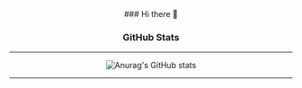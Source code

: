 <div align=center> 
### Hi there 👋

<!--
**kairos7578/kairos7578** is a ✨ _special_ ✨ repository because its `README.md` (this file) appears on your GitHub profile.

Here are some ideas to get you started:

- 🔭 I’m currently working on ...
- 🌱 I’m currently learning ...
- 👯 I’m looking to collaborate on ...
- 🤔 I’m looking for help with ...
- 💬 Ask me about ...
- 📫 How to reach me: ...
- 😄 Pronouns: ...
- ⚡ Fun fact: ...
-->
### GitHub Stats
***
![Anurag's GitHub stats](https://github-readme-stats.vercel.app/api?username=kairos7578&show_icons=true&theme=radical)
***
</div>
